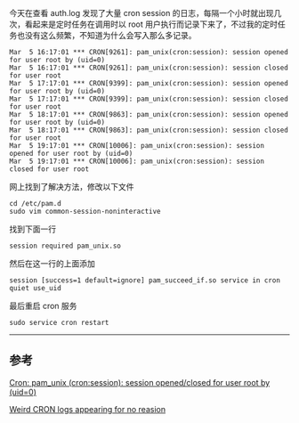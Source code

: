<!-- title:auth.log 记录大量 cron session 日志 -->
<!-- keywords:Linux -->

今天在查看 auth.log 发现了大量 cron session 的日志，每隔一个小时就出现几次，看起来是定时任务在调用时以 root 用户执行而记录下来了，不过我的定时任务也没有这么频繁，不知道为什么会写入那么多记录。

```
Mar  5 16:17:01 *** CRON[9261]: pam_unix(cron:session): session opened for user root by (uid=0)
Mar  5 16:17:01 *** CRON[9261]: pam_unix(cron:session): session closed for user root
Mar  5 17:17:01 *** CRON[9399]: pam_unix(cron:session): session opened for user root by (uid=0)
Mar  5 17:17:01 *** CRON[9399]: pam_unix(cron:session): session closed for user root
Mar  5 18:17:01 *** CRON[9863]: pam_unix(cron:session): session opened for user root by (uid=0)
Mar  5 18:17:01 *** CRON[9863]: pam_unix(cron:session): session closed for user root
Mar  5 19:17:01 *** CRON[10006]: pam_unix(cron:session): session opened for user root by (uid=0)
Mar  5 19:17:01 *** CRON[10006]: pam_unix(cron:session): session closed for user root
```

网上找到了解决方法，修改以下文件

```shell
cd /etc/pam.d
sudo vim common-session-noninteractive
```

找到下面一行

```
session required pam_unix.so
```

然后在这一行的上面添加

```
session [success=1 default=ignore] pam_succeed_if.so service in cron quiet use_uid
```

最后重启 cron 服务

```shell
sudo service cron restart
```

---

## 参考

[Cron: pam_unix (cron:session): session opened/closed for user root by (uid=0)](http://languor.us/cron-pam-unix-cron-session-session-opened-closed-user-root-uid0)

[Weird CRON logs appearing for no reasion](https://www.digitalocean.com/community/questions/weird-cron-logs-appearing-for-no-reasion)